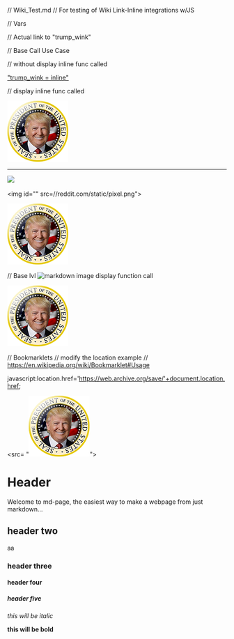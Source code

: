 // Wiki_Test.md
// For testing of Wiki Link-Inline integrations w/JS



// Vars

// Actual link to "trump_wink"

[1]: https://raw.githubusercontent.com/r-trump/bin/master/Media%20Storage/trump_wink_icon.png

// Base Call Use Case

  // without display inline func called

  ["trump_wink = inline"][1]

  // display inline func called

  !["trump_wink = called][1]

-----

<script src="bower_components/showdown/1.0.1/showdown.min.js"></script>
<script src="js/script.js"></script>

<script src="src/showdown.js"></script>
<script src="src/extensions/twitter.js"></script>
<script>
var converter = new showdown.Converter({ extensions: ['twitter'] });
</script>

<img id="hsts_pixel" src="//reddit.com/static/pixel.png">

<img id="" src=//reddit.com/static/pixel.png">

<img id= "trump_wink" src= "//raw.githubusercontent.com/r-trump/bin/master/Media%20Storage/trump_wink_icon.png">

// Base lvl ![markdown image display function call]()

  ![trump wink](https://raw.githubusercontent.com/r-trump/bin/master/Media%20Storage/trump_wink_icon.png)


// Bookmarklets // modify the location example
  // https://en.wikipedia.org/wiki/Bookmarklet#Usage

  javascript:location.href='https://web.archive.org/save/'+document.location.href;


<src= "![trump /wink](https://raw.githubusercontent.com/r-trump/bin/master/Media%20Storage/trump_wink_icon.png)">

<!-- my-page.html --> 
<script src="https://rawcdn.githack.com/oscarmorrison/md-page/master/md-page.js"></script><noscript>

# Header
Welcome to md-page, the easiest way to make a webpage from just markdown...

## header two
  aa

### header three
  
#### header four
  
##### header five

*this will be italic*

**this will be bold**
